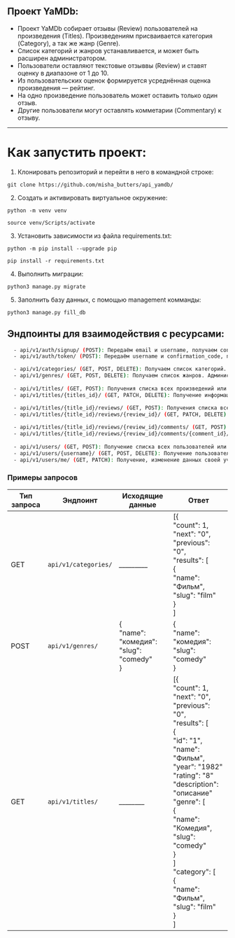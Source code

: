 ## **Проект YaMDb:**

- Проект YaMDb собирает отзывы (Review) пользователей на произведения (Titles).
  Произведениям присваивается категория (Category), а так же жанр (Genre).
- Список категорий и жанров устанавливается, и может быть расширен администратором.
- Пользователи оставляют текстовые отзыввы (Review) и ставят оценку в диапазоне от 1 до 10.
- Из пользовательских оценок формируется усреднённая оценка произведения — рейтинг.
- На одно произведение пользователь может оставить только один отзыв.
- Другие пользователи могут оставлять комметарии (Commentary) к отзыву.

____

# Как запустить проект:

1) Клонировать репозиторий и перейти в него в командной строке:

`git clone https://github.com/misha_butters/api_yamdb/`

2) Cоздать и активировать виртуальное окружение:

`python -m venv venv`

`source venv/Scripts/activate`

3) Установить зависимости из файла requirements.txt:

`python -m pip install --upgrade pip`

`pip install -r requirements.txt`

4) Выполнить миграции:

`python3 manage.py migrate`

5) Заполнить базу данных, с помощью management комманды:

`python3 manage.py fill_db`

## **Эндпоинты для взаимодействия с ресурсами:**

```bash
  - api/v1/auth/signup/ (POST): Передаём email и username, получаем confirmation_code.
  - api/v1/auth/token/ (POST): Передаём username и confirmation_code, получаем token.

  - api/v1/categories/ (GET, POST, DELETE): Получаем список категорий. Администратор может добавить или удалить категорию.
  - api/v1/genres/ (GET, POST, DELETE): Получаем список жанров. Администратор может добавить или удалить жанр.
  
  - api/v1/titles/ (GET, POST): Получения списка всех произведений или добавления нового администратором.
  - api/v1/titles/{titles_id}/ (GET, PATCH, DELETE): Получение информации о произведении, частичное обновление информации или удаление произведения.

  - api/v1/titles/{title_id}/reviews/ (GET, POST): Получения списка всех отзывов или добавления нового.
  - api/v1/titles/{title_id}/reviews/{review_id}/ (GET, PATCH, DELETE): Полуение отзыва по id, частичное обновление или удаление отзыва по id.
  
  - api/v1/titles/{title_id}/reviews/{review_id}/comments/ (GET, POST): Получение списка всех комментариев или добавление комментария к отзыву.
  - api/v1/titles/{title_id}/reviews/{review_id}/comments/{comment_id}/ (GET, PATCH, DELETE): Получение комментария к отзыву, частичное обновление или удаление комментария к отзыву.
  
  - api/v1/users/ (GET, POST): Получение списка всех пользователей или создание нового пользователя администратором.
  - api/v1/users/{username}/ (GET, POST, DELETE): Получение пользователя или изменение/удаление данных пользователя по username администратором.
  - api/v1/users/me/ (GET, PATCH): Получение, изменение данных своей учетной записи пользователем.
```

### Примеры запросов

| Тип запроса | Эндпоинт                        | Исходящие данные                                  | Ответ                                                                                                                                                                                                                                                                                                                                                                                  |
|-------------|---------------------------------|---------------------------------------------------|----------------------------------------------------------------------------------------------------------------------------------------------------------------------------------------------------------------------------------------------------------------------------------------------------------------------------------------------------------------------------------------|
| GET         | ```api/v1/categories/```        | *_________*                                       | [{ <br/> "count": 1, <br/> "next": "0", <br/> "previous": "0", <br/> "results": [ <br/> { <br/> "name": "Фильм", <br/> "slug": "film" <br/> } <br/>]                                                                                                                                                                                                                                   |
| POST        | ```api/v1/genres/```            | {<br/> "name": "комедия": "slug": "comedy"<br/> } | {<br/> "name": "комедия": "slug": "comedy"<br/> }                                                                                                                                                                                                                                                                                                                                      |
| GET         | ```api/v1/titles/```            | *________*                                        | [{ <br/> "count": 1, <br/> "next": "0", <br/> "previous": "0", <br/> "results": [ <br/> { <br/> "id": "1", <br/> "name": "Фильм", <br/> "year": "1982" <br/> "rating": "8" <br/> "description": "описание" <br/> "genre": [ <br/> { <br/> "name": "Комедия", <br/>"slug": "comedy" <br/> } <br/>]<br/> "category": [ <br/> { <br/> "name": "Фильм", <br/>"slug": "film" <br/> } <br/>] |                                                                                                                                                                                                                                                                                                                             |

